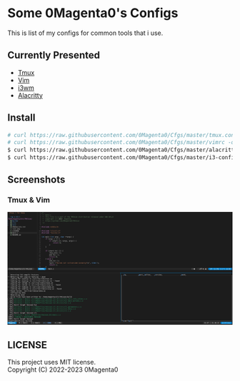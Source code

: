 # Some 0Magenta0's Configs

This is list of my configs for common tools that i use.

## Currently Presented
* [Tmux](https://github.com/tmux/tmux)
* [Vim](https://www.vim.org)
* [i3wm](https://github.com/i3/i3)
* [Alacritty](https://github.com/alacritty/alacritty)

## Install
```bash
# curl https://raw.githubusercontent.com/0Magenta0/Cfgs/master/tmux.conf -o /etc/tmux.conf
# curl https://raw.githubusercontent.com/0Magenta0/Cfgs/master/vimrc -o /etc/vimrc
$ curl https://raw.githubusercontent.com/0Magenta0/Cfgs/master/alacritty.yml -o $HOME/.config/alacritty/alacritty.yml --create-dirs
$ curl https://raw.githubusercontent.com/0Magenta0/Cfgs/master/i3-config -o $HOME/.config/i3/config --create-dirs
```

## Screenshots
### Tmux & Vim
![](screenshots/tmux-vim.png?raw=true)

## LICENSE
This project uses MIT license.  
Copyright (C) 2022-2023 0Magenta0


